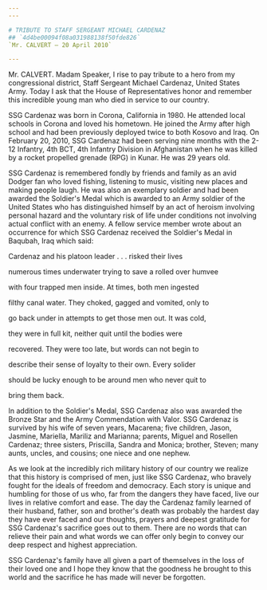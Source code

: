 ```yaml
---
---

# TRIBUTE TO STAFF SERGEANT MICHAEL CARDENAZ
## `4d4be00094f08a031988138f50fde826`
`Mr. CALVERT — 20 April 2010`

---
```



Mr. CALVERT. Madam Speaker, I rise to pay tribute to a hero from my 
congressional district, Staff Sergeant Michael Cardenaz, United States 
Army. Today I ask that the House of Representatives honor and remember 
this incredible young man who died in service to our country.

SSG Cardenaz was born in Corona, California in 1980. He attended 
local schools in Corona and loved his hometown. He joined the Army 
after high school and had been previously deployed twice to both Kosovo 
and Iraq. On February 20, 2010, SSG Cardenaz had been serving nine 
months with the 2-12 Infantry, 4th BCT, 4th Infantry Division in 
Afghanistan when he was killed by a rocket propelled grenade (RPG) in 
Kunar. He was 29 years old.

SSG Cardenaz is remembered fondly by friends and family as an avid 
Dodger fan who loved fishing, listening to music, visiting new places 
and making people laugh. He was also an exemplary soldier and had been 
awarded the Soldier's Medal which is awarded to an Army soldier of the 
United States who has distinguished himself by an act of heroism 
involving personal hazard and the voluntary risk of life under 
conditions not involving actual conflict with an enemy. A fellow 
service member wrote about an occurrence for which SSG Cardenaz 
received the Soldier's Medal in Baqubah, Iraq which said:




 Cardenaz and his platoon leader . . . risked their lives 


 numerous times underwater trying to save a rolled over humvee 


 with four trapped men inside. At times, both men ingested 


 filthy canal water. They choked, gagged and vomited, only to 


 go back under in attempts to get those men out. It was cold, 


 they were in full kit, neither quit until the bodies were 


 recovered. They were too late, but words can not begin to 


 describe their sense of loyalty to their own. Every solider 


 should be lucky enough to be around men who never quit to 


 bring them back.


In addition to the Soldier's Medal, SSG Cardenaz also was awarded the 
Bronze Star and the Army Commendation with Valor. SSG Cardenaz is 
survived by his wife of seven years, Macarena; five children, Jason, 
Jasmine, Mariella, Mariliz and Marianna; parents, Miguel and Rosellen 
Cardenaz; three sisters, Priscilla, Sandra and Monica; brother, Steven; 
many aunts, uncles, and cousins; one niece and one nephew.

As we look at the incredibly rich military history of our country we 
realize that this history is comprised of men, just like SSG Cardenaz, 
who bravely fought for the ideals of freedom and democracy. Each story 
is unique and humbling for those of us who, far from the dangers they 
have faced, live our lives in relative comfort and ease. The day the 
Cardenaz family learned of their husband, father, son and brother's 
death was probably the hardest day they have ever faced and our 
thoughts, prayers and deepest gratitude for SSG Cardenaz's sacrifice 
goes out to them. There are no words that can relieve their pain and 
what words we can offer only begin to convey our deep respect and 
highest appreciation.

SSG Cardenaz's family have all given a part of themselves in the loss 
of their loved one and I hope they know that the goodness he brought to 
this world and the sacrifice he has made will never be forgotten.
